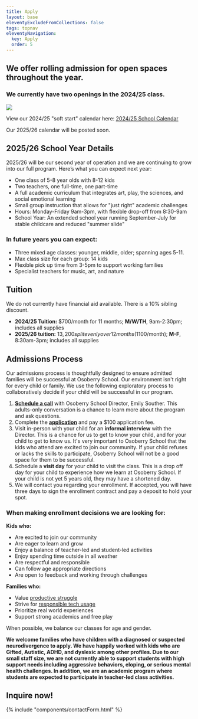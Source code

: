 ```yaml
---
title: Apply
layout: base
eleventyExcludeFromCollections: false
tags: topnav
eleventyNavigation:
  key: Apply
  order: 5
---
```

## We offer rolling admission for open spaces throughout the year.

### **We currently have two openings in the 2024/25 class.**

![](/assets/uploads/untitled-design-29-.png)

View our 2024/25 "soft start" calendar here: [2024/25 School Calendar](https://docs.google.com/document/d/1i7rlPKHpC0M7biY7v0tlSrIDW7Pl_Y81ORtRtDdLRAM/edit?usp=sharing)

Our 2025/26 calendar will be posted soon.

## 2025/26 School Year Details

2025/26 will be our second year of operation and we are continuing to grow into our full program. Here’s what you can expect next year:

* One class of 5-8 year olds with 8-12 kids
* Two teachers, one full-time, one part-time
* A full academic curriculum that integrates art, play, the sciences, and social emotional learning
* Small group instruction that allows for "just right" academic challenges
* Hours: Monday-Friday 9am-3pm, with flexible drop-off from 8:30-9am
* School Year: An extended school year running September-July for stable childcare and reduced "summer slide"[](https://drive.google.com/file/d/1e5TnkgaQXAiuSo9aCAyUcKmbgB2-nRxs/view?usp=sharing)[](https://drive.google.com/file/d/1e5TnkgaQXAiuSo9aCAyUcKmbgB2-nRxs/view?usp=sharing)

### In future years you can expect:

* Three mixed age classes: younger, middle, older; spanning ages 5-11. 
* Max class size for each group: 14 kids
* Flexible pick up time from 3-5pm to support working families
* Specialist teachers for music, art, and nature

## Tuition

We do not currently have financial aid available. There is a 10% sibling discount.

* **2024/25 Tuition:** $700/month for 11 months; **M/W/TH**, 9am-2:30pm; includes all supplies
* **2025/26 tuition:** $13,200 split evenly over 12 months ($1100/month); **M-F**, 8:30am-3pm; includes all supplies

## Admissions Process

Our admissions process is thoughtfully designed to ensure admitted families will be successful at Osoberry School. Our environment isn't right for every child or family. We use the following exploratory process to collaboratively decide if your child will be successful in our program.

1. **[Schedule a call](https://calendly.com/emily-u8ex/osoberry-school-info-session)** with Osoberry School Director, Emily Souther. This adults-only conversation is a chance to learn more about the program and ask questions.
2. Complete the **[application](https://docs.google.com/forms/d/1z6vYODLf0fMiU4QmmeVS1j7qAEgL7W4NZ8mBZ_2A-84/edit)** and pay a $100 application fee. 
3. Visit in-person with your child for an **informal interview** with the Director. This is a chance for us to get to know your child, and for your child to get to know us. It's very important to Osoberry School that the kids who attend are excited to join our community. If your child refuses or lacks the skills to participate, Osoberry School will not be a good space for them to be successful.
4. Schedule a **visit day** for your child to visit the class. This is a drop off day for your child to experience how we learn at Osoberry School. If your child is not yet 5 years old, they may have a shortened day.
5. We will contact you regarding your enrollment. If accepted, you will have three days to sign the enrollment contract and pay a deposit to hold your spot.

### When making enrollment decisions we are looking for:

**Kids who:**

* Are excited to join our community
* Are eager to learn and grow
* Enjoy a balance of teacher-led and student-led activities
* Enjoy spending time outside in all weather
* Are respectful and responsible
* Can follow age appropriate directions
* Are open to feedback and working through challenges

**Families who:**

* Value [productive struggle](https://www.edutopia.org/article/neuroscience-behind-productive-struggle)
* Strive for [responsible tech usage](https://www.forbes.com/sites/larsdaniel/2025/02/02/digital-minimalism-protecting-kids-in-an-attention-addiction-economy/) 
* Prioritize real world experiences 
* Support strong academics and free play

When possible, we balance our classes for age and gender.

**We welcome families who have children with a diagnosed or suspected neurodivergence to apply. We have happily worked with kids who are Gifted, Autistic, ADHD, and dyslexic among other profiles. Due to our small staff size, we are not currently able to support students with high support needs including aggressive behaviors, eloping, or serious mental health challenges. In addition, we are an academic program where students are expected to participate in teacher-led class activities.** 

## Inquire now!

{% include "components/contactForm.html" %}
